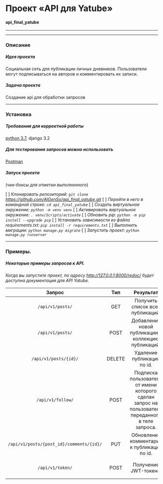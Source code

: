 # **Проект «API для Yatube»**
#### api_final_yatube
---
---
### Описание

##### Идея проекта
Социальная сеть для публикации личных дневников.
Пользователи могут подписываться на авторов и комментировать их записи.

##### Задача проекта
Создание api для обработки запросов

---

### Установка

##### Требования для корректной работы

[python 3.7](https://www.python.org/downloads/), django 3.2

##### Для тестирования запросов можно использовать
[Postman](https://www.postman.com/downloads/)

##### Запуск проекта
(_чек-боксы для отметки выполненного_)

[ ] _Клонировать репозиторий: `git clone` https://github.com/AlGenSo/api_final_yatube.git_
[ ] _Перейти в него в командной строке: `cd api_final_yatube`_
[ ] _Cоздать виртуальное окружение: `python -m venv venv`_
[ ] _Активировать виртуальное окружение: `. venv/Scripts/activate`_
[ ] _Обновить pip: `python -m pip install --upgrade pip`_
[ ] _Установить зависимости из файла requirements.txt: `pip install -r requirements.txt`_
[ ] _Выполнить миграции: `python manage.py migrate`_
[ ] _Запустить проект: `python manage.py runserver`_

---

### Примеры. 
##### Некоторые примеры запросов к API.

_Когда вы запустите проект, по адресу http://127.0.0.1:8000/redoc/ будет доступна документация для API Yatube._

|Запрос|Тип|Результат|Body|
|:----:|:----:|:----:|:----:|
|`/api/v1/posts/`|GET|Получить список всех публикаций.|`---`|
|`/api/v1/posts/`|POST|Добавление новой публикации в коллекцию публикаций.|`{"text": "string", "image": "string", "group": 0 }`|
|`/api/v1/posts/{id}/`|DELETE|Удаление публикации по id.|`---`|
|`/api/v1/follow/`|POST|Подписка пользователя от имени которого сделан запрос на пользователя переданного в теле запроса.|`{"following": "string"}`|
|`/api/v1/posts/{post_id}/comments/{id}/`|PUT|Обновление комментария к публикации по id.|`{"text": "string"}`|
|`/api/v1/token/`|POST|Получение JWT-токена.|`{"username": "string", "password": "string"}`|
